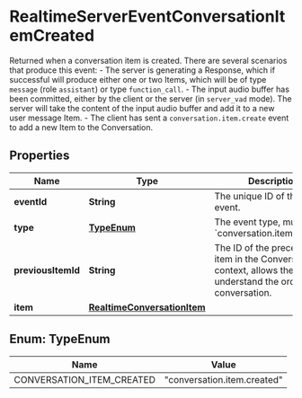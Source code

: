 

# RealtimeServerEventConversationItemCreated

Returned when a conversation item is created. There are several scenarios that  produce this event:   - The server is generating a Response, which if successful will produce      either one or two Items, which will be of type `message`      (role `assistant`) or type `function_call`.   - The input audio buffer has been committed, either by the client or the      server (in `server_vad` mode). The server will take the content of the      input audio buffer and add it to a new user message Item.   - The client has sent a `conversation.item.create` event to add a new Item      to the Conversation. 

## Properties

| Name | Type | Description | Notes |
|------------ | ------------- | ------------- | -------------|
|**eventId** | **String** | The unique ID of the server event. |  |
|**type** | [**TypeEnum**](#TypeEnum) | The event type, must be &#x60;conversation.item.created&#x60;. |  |
|**previousItemId** | **String** | The ID of the preceding item in the Conversation context, allows the  client to understand the order of the conversation.  |  |
|**item** | [**RealtimeConversationItem**](RealtimeConversationItem.md) |  |  |



## Enum: TypeEnum

| Name | Value |
|---- | -----|
| CONVERSATION_ITEM_CREATED | &quot;conversation.item.created&quot; |



